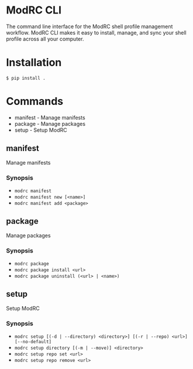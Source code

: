 # ModRC CLI
The command line interface for the ModRC shell profile management workflow. ModRC CLI makes it easy to install, manage, and sync your shell profile across all your computer.

# Installation
```
$ pip install .
```

# Commands
- manifest - Manage manifests
- package - Manage packages
- setup - Setup ModRC

## manifest
Manage manifests

### Synopsis
- `modrc manifest`
- `modrc manifest new [<name>]`
- `modrc manifest add <package>`

## package
Manage packages

### Synopsis
- `modrc package`
- `modrc package install <url>`
- `modrc package uninstall (<url> | <name>)`

## setup
Setup ModRC

### Synopsis
- `modrc setup [(-d | --directory) <directory>] [(-r | --repo) <url>] [--no-default]`
- `modrc setup directory [(-m | --move)] <directory>`
- `modrc setup repo set <url>`
- `modrc setup repo remove <url>`